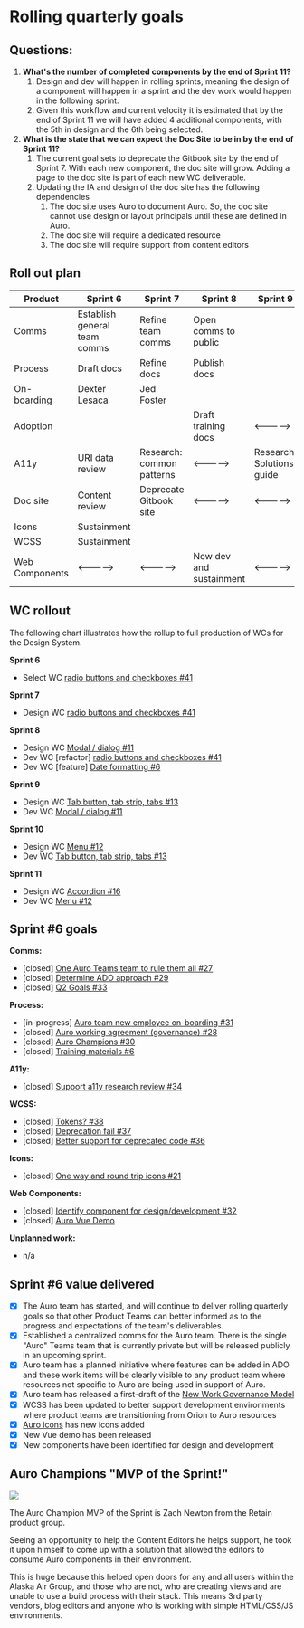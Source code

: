 # Rolling quarterly goals

## Questions:

1. __What's the number of completed components by the end of Sprint 11?__
    1. Design and dev will happen in rolling sprints, meaning the design of a component will happen in a sprint and the dev work would happen in the following sprint.
    1. Given this workflow and current velocity it is estimated that by the end of Sprint 11 we will have added 4 additional components, with the 5th in design and the 6th being selected.
1. __What is the state that we can expect the Doc Site to be in by the end of Sprint 11?__
    1. The current goal sets to deprecate the Gitbook site by the end of Sprint 7. With each new component, the doc site will grow. Adding a page to the doc site is part of each new WC deliverable.
    1. Updating the IA and design of the doc site has the following dependencies
        1. The doc site uses Auro to document Auro. So, the doc site cannot use design or layout principals until these are defined in Auro.
        1. The doc site will require a dedicated resource
        1. The doc site will require support from content editors


## Roll out plan

| Product | Sprint 6 | Sprint 7 | Sprint 8 | Sprint 9 | Sprint 10 | Sprint 11 |
|---|---|---|---|---|---|---|
| Comms | Establish general <br>team comms | Refine team <br>comms | Open comms to public |
| Process | Draft docs | Refine docs | Publish docs |
| On-boarding | Dexter Lesaca | Jed Foster |
| Adoption | | | Draft training docs | <-----> | Review/refine training docs | <-----> |
| A11y | URI data review | Research: <br>common patterns | <-----> | Research: <br>Solutions guide | <-----> | <-----> |
| Doc site | Content review | Deprecate <br>Gitbook site | <-----> |  <-----> | Design <br>and IA review | <-----> |
| Icons | Sustainment |
| WCSS | Sustainment |
| Web Components | <-----> | <-----> | New dev and sustainment | <-----> | <-----> | New dev and sustainment |

## WC rollout

The following chart illustrates how the rollup to full production of WCs for the Design System.

**Sprint 6**

* Select WC [radio buttons and checkboxes #41](https://github.com/AlaskaAirlines/auro/issues/41)

**Sprint 7**

* Design WC [radio buttons and checkboxes #41](https://github.com/AlaskaAirlines/auro/issues/41)

**Sprint 8**

* Design WC [Modal / dialog #11](https://github.com/AlaskaAirlines/auro/issues/11)
* Dev WC [refactor] [radio buttons and checkboxes #41](https://github.com/AlaskaAirlines/auro/issues/41)
* Dev WC [feature] [Date formatting #6](https://github.com/AlaskaAirlines/OrionStatelessComponents__ods-inputtext/issues/6)

**Sprint 9**

* Design WC [Tab button, tab strip, tabs #13](https://github.com/AlaskaAirlines/auro/issues/13)
* Dev WC [Modal / dialog #11](https://github.com/AlaskaAirlines/auro/issues/11)

**Sprint 10**

* Design WC [Menu #12](https://github.com/AlaskaAirlines/auro/issues/12)
* Dev WC [Tab button, tab strip, tabs #13](https://github.com/AlaskaAirlines/auro/issues/13)

**Sprint 11**

* Design WC [Accordion #16](https://github.com/AlaskaAirlines/auro/issues/16)
* Dev WC [Menu #12](https://github.com/AlaskaAirlines/auro/issues/12)

## Sprint #6 goals

**Comms:**

* [closed] [One Auro Teams team to rule them all #27](https://github.com/AlaskaAirlines/auro/issues/27)
* [closed] [Determine ADO approach #29](https://github.com/AlaskaAirlines/auro/issues/29)
* [closed] [Q2 Goals #33](https://github.com/AlaskaAirlines/auro/issues/33)

**Process:**

* [in-progress] [Auro team new employee on-boarding #31](https://github.com/AlaskaAirlines/auro/issues/31)
* [closed] [Auro working agreement (governance) #28](https://github.com/AlaskaAirlines/auro/issues/28)
* [closed] [Auro Champions #30](https://github.com/AlaskaAirlines/auro/issues/30)
* [closed] [Training materials #6](https://github.com/AlaskaAirlines/auro/issues/6)

**A11y:**

* [closed] [Support a11y research review #34](https://github.com/AlaskaAirlines/auro/issues/34)

**WCSS:**

* [closed] [Tokens? #38](https://github.com/AlaskaAirlines/OrionWebCoreStyleSheets/issues/38)
* [closed] [Deprecation fail #37](https://github.com/AlaskaAirlines/OrionWebCoreStyleSheets/issues/37)
* [closed] [Better support for deprecated code #36](https://github.com/AlaskaAirlines/OrionWebCoreStyleSheets/issues/36)

**Icons:**

* [closed] [One way and round trip icons #21](https://github.com/AlaskaAirlines/OrionIcons/issues/21)

**Web Components:**

* [closed] [Identify component for design/development #32](https://github.com/AlaskaAirlines/auro/issues/32)
* [closed] [Auro Vue Demo](https://github.com/AlaskaAirlines/AuroVueDemo/pull/1)

**Unplanned work:**

* n/a

## Sprint #6 value delivered

- [x] The Auro team has started, and will continue to deliver rolling quarterly goals so that other Product Teams can better informed as to the progress and expectations of the team's deliverables.
- [x] Established a centralized comms for the Auro team. There is the single "Auro" Teams team that is currently private but will be released publicly in an upcoming sprint.
- [x] Auro team has a planned initiative where features can be added in ADO and these work items will be clearly visible to any product team where resources not specific to Auro are being used in support of Auro.
- [x] Auro team has released a first-draft of the [New Work Governance Model](https://github.com/AlaskaAirlines/auro/blob/master/src/GOVERNANCE.md)
- [x] WCSS has been updated to better support development environments where product teams are transitioning from Orion to Auro resources
- [x] [Auro icons](https://design-site.azurewebsites.net/icons) has new icons added
- [x] New Vue demo has been released
- [x] New components have been identified for design and development

## Auro Champions "MVP of the Sprint!"

![](https://media-exp1.licdn.com/dms/image/C5603AQFAJ9QGnxXNRA/profile-displayphoto-shrink_200_200/0?e=1590624000&v=beta&t=XFinpLhoGmZ2lJ7t0To-_ZEka9Q8AJoFrPfLajeKHxE)

The Auro Champion MVP of the Sprint is Zach Newton from the Retain product group.

Seeing an opportunity to help the Content Editors he helps support, he took it upon himself to come up with a solution that allowed the editors to consume Auro components in their environment.

This is huge because this helped open doors for any and all users within the Alaska Air Group, and those who are not, who are creating views and are unable to use a build process with their stack. This means 3rd party vendors, blog editors and anyone who is working with simple HTML/CSS/JS environments.
